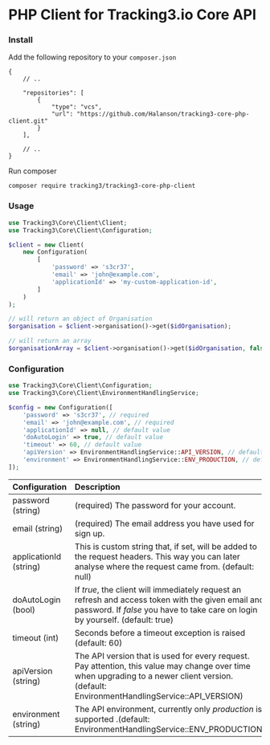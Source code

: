 # PHP Client for Tracking3.io Core API


### Install

Add the following repository to your `composer.json`
```
{
    // ..

    "repositories": [
        {
            "type": "vcs",
            "url": "https://github.com/Halanson/tracking3-core-php-client.git"
        }
    ],
        
    // ..
}
```

Run composer
```shell script
composer require tracking3/tracking3-core-php-client
```

### Usage

```php
use Tracking3\Core\Client\Client;
use Tracking3\Core\Client\Configuration;

$client = new Client(
    new Configuration(
        [
            'password' => 's3cr37',
            'email' => 'john@example.com',
            'applicationId' => 'my-custom-application-id',
        ]
    )
);

// will return an object of Organisation
$organisation = $client->organisation()->get($idOrganisation);

// will return an array
$organisationArray = $client->organisation()->get($idOrganisation, false); 
```

### Configuration

```php
use Tracking3\Core\Client\Configuration;
use Tracking3\Core\Client\EnvironmentHandlingService;

$config = new Configuration([
    'password' => 's3cr37', // required
    'email' => 'john@example.com', // required
    'applicationId' => null, // default value
    'doAutoLogin' => true, // default value
    'timeout' => 60, // default value
    'apiVersion' => EnvironmentHandlingService::API_VERSION, // default value
    'environment' => EnvironmentHandlingService::ENV_PRODUCTION, // default value
]);
```

| Configuration | Description |
|:---|:---|
| password (string) | (required) The password for your account. |
| email (string) | (required) The email address you have used for sign up. |
| applicationId (string) | This is custom string that, if set, will be added to the request headers. This way you can later analyse where the request came from. (default: null) |
| doAutoLogin (bool) | If *true*, the client will immediately request an refresh and access token with the given email and password. If *false* you have to take care on login by yourself. (default: true) |
| timeout (int) | Seconds before a timeout exception is raised (default: 60) |
| apiVersion (string) | The API version that is used for every request. Pay attention, this value may change over time when upgrading to a newer client version. (default: EnvironmentHandlingService::API_VERSION) |
| environment (string) | The API environment, currently only *production* is supported .(default: EnvironmentHandlingService::ENV_PRODUCTION) |
